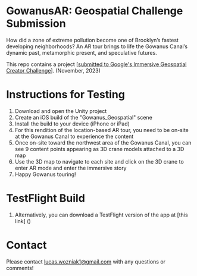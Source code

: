 # GowanusAR: Geospatial Challenge Submission
How did a zone of extreme pollution become one of Brooklyn’s fastest developing neighborhoods? An AR tour brings to life the Gowanus Canal’s dynamic past, metamorphic present, and speculative futures.


This repo contains a project [[submitted to Google's Immersive Geospatial Creator Challenge](https://devpost.com/software/gowanus-ar)]. (November, 2023)


# Instructions for Testing
1. Download and open the Unity project
2. Create an iOS build of the "Gowanus_Geospatial" scene
3. Install the build to your device (iPhone or iPad)
4. For this rendition of the location-based AR tour, you need to be on-site at the Gowanus Canal to experience the content
5. Once on-site toward the northwest area of the Gowanus Canal, you can see 9 content points appearing as 3D crane models attached to a 3D map
6. Use the 3D map to navigate to each site and click on the 3D crane to enter AR mode and enter the immersive story
7. Happy Gowanus touring!


# TestFlight Build
1. Alternatively, you can download a TestFlight version of the app at [this link] ()


# Contact
Please contact lucas.wozniak1@gmail.com with any questions or comments!
